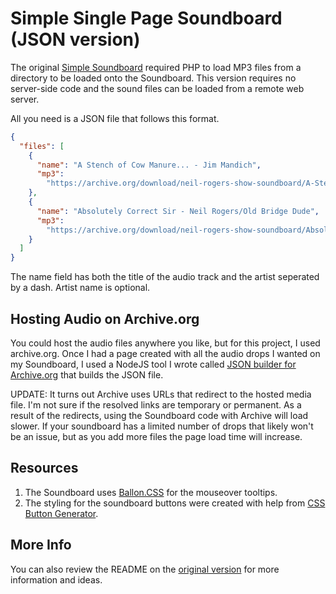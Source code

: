 # Simple Single Page Soundboard (JSON version)

The original [Simple Soundboard](https://github.com/digitalcolony/Simple-Soundboard) required PHP to load MP3 files from a directory to be loaded onto the Soundboard. This version requires no server-side code and the sound files can be loaded from a remote web server.

All you need is a JSON file that follows this format.

```json
{
  "files": [
    {
      "name": "A Stench of Cow Manure... - Jim Mandich",
      "mp3":
        "https://archive.org/download/neil-rogers-show-soundboard/A-Stench-of-Cow-Manure.mp3"
    },
    {
      "name": "Absolutely Correct Sir - Neil Rogers/Old Bridge Dude",
      "mp3":
        "https://archive.org/download/neil-rogers-show-soundboard/Absolutely-Correct-Sir.mp3"
    }
  ]
}
```

The name field has both the title of the audio track and the artist seperated by a dash. Artist name is optional.

## Hosting Audio on Archive.org

You could host the audio files anywhere you like, but for this project, I used archive.org. Once I had a page created with all the audio drops I wanted on my Soundboard, I used a NodeJS tool I wrote called [JSON builder for Archive.org](https://github.com/digitalcolony/archive-json-builder) that builds the JSON file.

UPDATE: It turns out Archive uses URLs that redirect to the hosted media file. I'm not sure if the resolved links are temporary or permanent. As a result of the redirects, using the Soundboard code with Archive will load slower. If your soundboard has a limited number of drops that likely won't be an issue, but as you add more files the page load time will increase.

## Resources

1. The Soundboard uses [Ballon.CSS](https://kazzkiq.github.io/balloon.css/) for the mouseover tooltips.
1. The styling for the soundboard buttons were created with help from [CSS Button Generator](http://css3buttongenerator.com/).

## More Info

You can also review the README on the [original version](https://github.com/digitalcolony/Simple-Soundboard) for more information and ideas.
